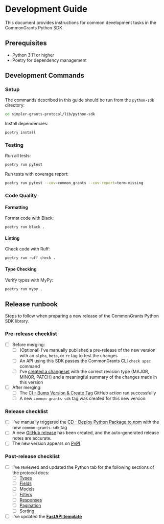 # Development Guide

This document provides instructions for common development tasks in the CommonGrants Python SDK.

## Prerequisites

- Python 3.11 or higher
- Poetry for dependency management

## Development Commands

### Setup

The commands described in this guide should be run from the `python-sdk` directory:
```bash
cd simpler-grants-protocol/lib/python-sdk
```

Install dependencies:
```bash
poetry install
```

### Testing

Run all tests:
```bash
poetry run pytest
```

Run tests with coverage report:
```bash
poetry run pytest --cov=common_grants --cov-report=term-missing
```

### Code Quality

#### Formatting

Format code with Black:
```bash
poetry run black .
```

#### Linting

Check code with Ruff:
```bash
poetry run ruff check .
```

#### Type Checking

Verify types with MyPy:
```bash
poetry run mypy .
```

## Release runbook

Steps to follow when preparing a new release of the CommonGrants Python SDK library.

### Pre-release checklist

- [ ] Before merging:
  - [ ] (Optional) I've manually published a pre-release of the new version with an `alpha`, `beta`, or `rc` tag to test the changes
  - [ ] An API using this SDK passes the CommonGrants CLI `check spec` command
  - [ ] I've [created a changeset](../README.md#step-2-generate-a-changeset) with the correct revision type (MAJOR, MINOR, PATCH) and a meaningful summary of the changes made in this version
- [ ] After merging:
  - [ ] The [CI - Bump Version & Create Tag](https://github.com/HHS/simpler-grants-protocol/actions/workflows/ci-bump-version.yml) GitHub action ran successfully
  - [ ] A new `common-grants-sdk` tag was created for this new version

### Release checklist

- [ ] I've manually triggered the [CD - Deploy Python Package to npm](https://github.com/HHS/simpler-grants-protocol/actions/workflows/cd-deploy-lib-pysdk.yml) with the new `common-grants-sdk` tag
- [ ] A new [GitHub release](https://github.com/HHS/simpler-grants-protocol/releases) has been created, and the auto-generated release notes are accurate.
- [ ] The new version appears on [PyPI](https://pypi.org/project/common-grants-sdk/)

### Post-release checklist

- [ ] I've reviewed and updated the Python tab for the following sections of the protocol docs:
  - [ ] [Types](../../website/src/content/docs/protocol/types/)
  - [ ] [Fields](../../website/src/content/docs/protocol/fields/)
  - [ ] [Models](../../website/src/content/docs/protocol/models/)
  - [ ] [Filters](../../website/src/content/docs/protocol/filters/)
  - [ ] [Responses](../../website/src/content/docs/protocol/responses/)
  - [ ] [Pagination](../../website/src/content/docs/protocol/pagination.mdx)
  - [ ] [Sorting](../../website/src/content/docs/protocol/sorting.mdx)
- [ ] I've updated the [**FastAPI template**](../../templates/fast-api/DEVELOPMENT.md)
